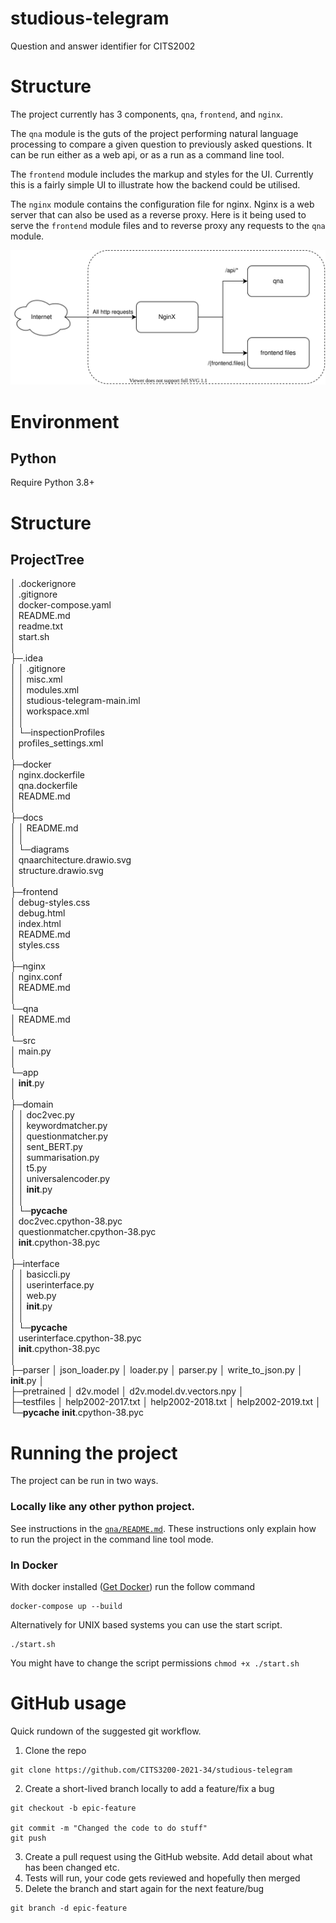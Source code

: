 # studious-telegram
Question and answer identifier for CITS2002

# Structure

The project currently has 3 components, `qna`, `frontend`, and `nginx`. 

The `qna` module is the guts of the project performing natural language processing to compare a given question to previously asked questions. It can be run either as a web api, or as a run as a command line tool.

The `frontend` module includes the markup and styles for the UI. Currently this is a fairly simple UI to illustrate how the backend could be utilised.

The `nginx` module contains the configuration file for nginx. Nginx is a web server that can also be used as a reverse proxy. Here is it being used to serve the `frontend` module files and to reverse proxy any requests to the `qna` module.

![Structure Diagram](./docs/diagrams/structure.drawio.svg)

# Environment

## Python

Require Python 3.8+

# Structure

## ProjectTree

│  .dockerignore<br>
│  .gitignore<br>
│  docker-compose.yaml<br>
│  README.md<br>
│  readme.txt<br>
│  start.sh<br>
│  
├─.idea<br>
│  │  .gitignore<br>
│  │  misc.xml<br>
│  │  modules.xml<br>
│  │  studious-telegram-main.iml<br>
│  │  workspace.xml<br>
│  │  
│  └─inspectionProfiles<br>
│          profiles_settings.xml<br>
│          
├─docker<br>
│      nginx.dockerfile<br>
│      qna.dockerfile<br>
│      README.md<br>
│      
├─docs<br>
│  │  README.md<br>
│  │  
│  └─diagrams<br>
│          qnaarchitecture.drawio.svg<br>
│          structure.drawio.svg<br>
│          
├─frontend<br>
│      debug-styles.css<br>
│      debug.html<br>
│      index.html<br>
│      README.md<br>
│      styles.css<br>
│      
├─nginx<br>
│      nginx.conf<br>
│      README.md<br>
│      
└─qna<br>
    │  README.md<br>
    │  
    └─src<br>
        │  main.py<br>
        │  
        └─app<br>
            │  __init__.py<br>
            │  
            ├─domain<br>
            │  │  doc2vec.py<br>
            │  │  keywordmatcher.py<br>
            │  │  questionmatcher.py<br>
            │  │  sent_BERT.py<br>
            │  │  summarisation.py<br>
            │  │  t5.py<br>
            │  │  universalencoder.py<br>
            │  │  __init__.py<br>
            │  │  
            │  └─__pycache__<br>
            │          doc2vec.cpython-38.pyc<br>
            │          questionmatcher.cpython-38.pyc<br>
            │          __init__.cpython-38.pyc<br>
            │          
            ├─interface<br>
            │  │  basiccli.py<br>
            │  │  userinterface.py<br>
            │  │  web.py<br>
            │  │  __init__.py<br>
            │  │  
            │  └─__pycache__<br>
            │          userinterface.cpython-38.pyc<br>
            │          __init__.cpython-38.pyc<br>
            │          
            ├─parser
            │      json_loader.py
            │      loader.py
            │      parser.py
            │      write_to_json.py
            │      __init__.py
            │      
            ├─pretrained
            │      d2v.model
            │      d2v.model.dv.vectors.npy
            │      
            ├─testfiles
            │      help2002-2017.txt
            │      help2002-2018.txt
            │      help2002-2019.txt
            │      
            └─__pycache__
                    __init__.cpython-38.pyc
                    
# Running the project

The project can be run in two ways. 

### Locally like any other python project. 

See instructions in the [`qna/README.md`](qna/README.md). These instructions only explain how to run the project in the command line tool mode.

### In Docker

With docker installed ([Get Docker](https://docs.docker.com/get-docker/)) run the follow command

```
docker-compose up --build
```

Alternatively for UNIX based systems you can use the start script.

```
./start.sh
```

You might have to change the script permissions `chmod +x ./start.sh`


# GitHub usage

Quick rundown of the suggested git workflow.

1. Clone the repo
```
git clone https://github.com/CITS3200-2021-34/studious-telegram
```
2. Create a short-lived branch locally to add a feature/fix a bug
```
git checkout -b epic-feature

git commit -m "Changed the code to do stuff"
git push
```
3. Create a pull request using the GitHub website. Add detail about what has been changed etc.
4. Tests will run, your code gets reviewed and hopefully then merged
5. Delete the branch and start again for the next feature/bug
```
git branch -d epic-feature 
```
